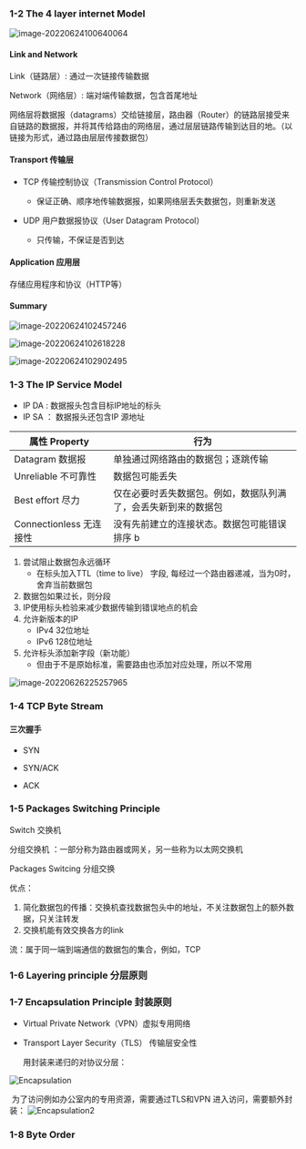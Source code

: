 ### 1-2 The 4 layer internet Model

![image-20220624100640064](E:\File\TyporaNote\img\计算机网络\image-20220624100640064.png)

#### Link and Network

Link（链路层）: 通过一次链接传输数据

Network（网络层）: 端对端传输数据，包含首尾地址

网络层将数据报（datagrams）交给链接层，路由器（Router）的链路层接受来自链路的数据报，并将其传给路由的网络层，通过层层链路传输到达目的地。（以链接为形式，通过路由层层传接数据包）

#### Transport 传输层

- TCP 传输控制协议（Transmission Control Protocol）
  - 保证正确、顺序地传输数据报，如果网络层丢失数据包，则重新发送

- UDP 用户数据报协议（User Datagram Protocol）
  - 只传输，不保证是否到达

#### Application 应用层

存储应用程序和协议（HTTP等）

#### Summary

![image-20220624102457246](E:\File\TyporaNote\img\计算机网络\image-20220624102457246.png)

![image-20220624102618228](E:\File\TyporaNote\img\计算机网络\image-20220624102618228.png)

![image-20220624102902495](E:\File\TyporaNote\img\计算机网络\image-20220624102902495.png)



### 1-3 The IP Service Model

- IP DA :  数据报头包含目标IP地址的标头 
-  IP SA ： 数据报头还包含IP 源地址

| 属性 Property            | 行为                                                         |
| ------------------------ | ------------------------------------------------------------ |
| Datagram 数据报          | 单独通过网络路由的数据包；逐跳传输                           |
| Unreliable 不可靠性      | 数据包可能丢失                                               |
| Best effort  尽力        | 仅在必要时丢失数据包。例如，数据队列满了，会丢失新到来的数据包 |
| Connectionless  无连接性 | 没有先前建立的连接状态。数据包可能错误排序 b                 |



1. 尝试阻止数据包永远循环
   - 在标头加入TTL（time to live） 字段, 每经过一个路由器递减，当为0时， 舍弃当前数据包
2. 数据包如果过长，则分段
3. IP使用标头检验来减少数据传输到错误地点的机会
4. 允许新版本的IP
   - IPv4 32位地址
   - IPv6 128位地址
5. 允许标头添加新字段（新功能）
   - 但由于不是原始标准，需要路由也添加对应处理，所以不常用

![image-20220626225257965](E:\File\TyporaNote\img\计算机网络\image-20220626225257965.png)



### 1-4 TCP Byte Stream

#### 三次握手

- SYN

- SYN/ACK

- ACK

### 1-5 Packages Switching Principle

Switch 交换机

分组交换机 ：一部分称为路由器或网关，另一些称为以太网交换机

Packages Switcing 分组交换

优点：

1. 简化数据包的传播：交换机查找数据包头中的地址，不关注数据包上的额外数据，只关注转发
2. 交换机能有效交换各方的link

流：属于同一端到端通信的数据包的集合，例如，TCP

### 1-6   Layering principle 分层原则

### 1-7 Encapsulation Principle 封装原则

- Virtual Private Network（VPN）虚拟专用网络

- Transport Layer  Security（TLS） 传输层安全性

  用封装来递归的对协议分层：

![Encapsulation](E:\File\TyporaNote\img\计算机网络\Encapsulation.png)



​	为了访问例如办公室内的专用资源，需要通过TLS和VPN 进入访问，需要额外封装：
![Encapsulation2](E:\File\TyporaNote\img\计算机网络\Encapsulation2.png)



### 1-8 Byte Order

 